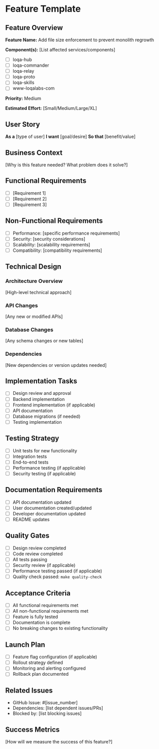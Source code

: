 # Feature Template

## Feature Overview
**Feature Name:** Add file size enforcement to prevent monolith regrowth

**Component(s):** [List affected services/components]
- [ ] loqa-hub
- [ ] loqa-commander  
- [ ] loqa-relay
- [ ] loqa-proto
- [ ] loqa-skills
- [ ] www-loqalabs-com

**Priority:** Medium

**Estimated Effort:** [Small/Medium/Large/XL]

## User Story
**As a** [type of user]
**I want** [goal/desire]
**So that** [benefit/value]

## Business Context
[Why is this feature needed? What problem does it solve?]

## Functional Requirements
- [ ] [Requirement 1]
- [ ] [Requirement 2]
- [ ] [Requirement 3]

## Non-Functional Requirements
- [ ] Performance: [specific performance requirements]
- [ ] Security: [security considerations]
- [ ] Scalability: [scalability requirements]
- [ ] Compatibility: [compatibility requirements]

## Technical Design
### Architecture Overview
[High-level technical approach]

### API Changes
[Any new or modified APIs]

### Database Changes
[Any schema changes or new tables]

### Dependencies
[New dependencies or version updates needed]

## Implementation Tasks
- [ ] Design review and approval
- [ ] Backend implementation
- [ ] Frontend implementation (if applicable)
- [ ] API documentation
- [ ] Database migrations (if needed)
- [ ] Testing implementation

## Testing Strategy
- [ ] Unit tests for new functionality
- [ ] Integration tests
- [ ] End-to-end tests
- [ ] Performance testing (if applicable)
- [ ] Security testing (if applicable)

## Documentation Requirements
- [ ] API documentation updated
- [ ] User documentation created/updated
- [ ] Developer documentation updated
- [ ] README updates

## Quality Gates
- [ ] Design review completed
- [ ] Code review completed
- [ ] All tests passing
- [ ] Security review (if applicable)
- [ ] Performance testing passed (if applicable)
- [ ] Quality check passed: `make quality-check`

## Acceptance Criteria
- [ ] All functional requirements met
- [ ] All non-functional requirements met
- [ ] Feature is fully tested
- [ ] Documentation is complete
- [ ] No breaking changes to existing functionality

## Launch Plan
- [ ] Feature flag configuration (if applicable)
- [ ] Rollout strategy defined
- [ ] Monitoring and alerting configured
- [ ] Rollback plan documented

## Related Issues
- GitHub Issue: #[issue_number]
- Dependencies: [list dependent issues/PRs]
- Blocked by: [list blocking issues]

## Success Metrics
[How will we measure the success of this feature?]
